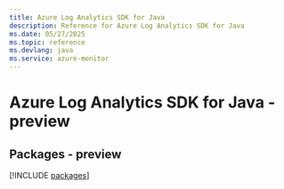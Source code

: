 ```yaml
---
title: Azure Log Analytics SDK for Java
description: Reference for Azure Log Analytics SDK for Java
ms.date: 05/27/2025
ms.topic: reference
ms.devlang: java
ms.service: azure-monitor
---
```

# Azure Log Analytics SDK for Java - preview
## Packages - preview
[!INCLUDE [packages](log-analytics-index.md)]